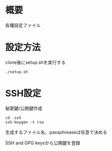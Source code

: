 # 概要
各種設定ファイル

# 設定方法
clone後にsetup.shを実行する
```
./setup.sh
```
# SSH設定
秘密鍵/公開鍵作成
```
cd .ssh
ssh-keygen -t rsa
```
生成するファイル名、passphreaseは任意で決める

SSH and GPG keysから公開鍵を登録
